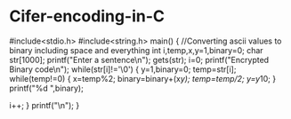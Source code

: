 # Cifer-encoding-in-C

#include<stdio.h>
#include<string.h>
main()
{
//Converting ascii values to binary including space and everything
int i,temp,x,y=1,binary=0;
 char str[1000];
 printf("Enter a sentence\n");
 gets(str);
 i=0;
 printf("Encrypted Binary code\n");
  while(str[i]!='\0')
  {
      y=1,binary=0;
      temp=str[i];
      while(temp!=0)
       {
         x=temp%2;
         binary=binary+(x*y);
         temp=temp/2;
         y=y*10;
        }
        printf("%d ",binary);

   i++;
  }
  printf("\n");
}
